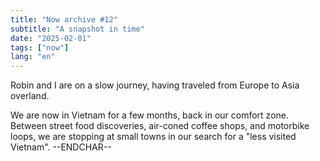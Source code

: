 ```yaml
---
title: "Now archive #12"
subtitle: "A snapshot in time"
date: "2025-02-01"
tags: ["now"]
lang: "en"
---
```


Robin and I are on a slow journey, having traveled from Europe to Asia overland.

We are now in Vietnam for a few months, back in our comfort zone. Between street food discoveries, air-coned coffee shops, and motorbike loops, we are stopping at small towns in our search for a "less visited Vietnam". --ENDCHAR--
